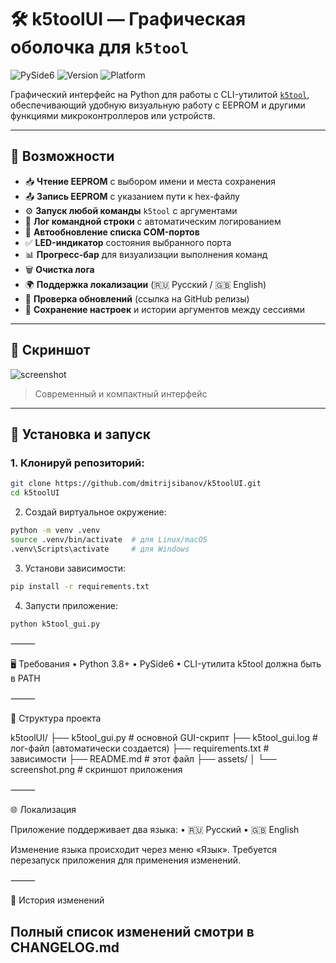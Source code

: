 # 🛠️ k5toolUI — Графическая оболочка для `k5tool`

![PySide6](https://img.shields.io/badge/built%20with-PySide6-6D9BC3.svg?style=for-the-badge)
![Version](https://img.shields.io/badge/version-1.1-blue.svg?style=for-the-badge)
![Platform](https://img.shields.io/badge/platform-Windows%20%7C%20Linux%20%7C%20macOS-lightgrey?style=for-the-badge)

Графический интерфейс на Python для работы с CLI-утилитой [`k5tool`](https://github.com/dmitrijsibanov/k5tool), обеспечивающий удобную визуальную работу с EEPROM и другими функциями микроконтроллеров или устройств.

---

## 🚀 Возможности

- 📥 **Чтение EEPROM** с выбором имени и места сохранения
- 📤 **Запись EEPROM** с указанием пути к hex-файлу
- ⚙️ **Запуск любой команды** `k5tool` с аргументами
- 📜 **Лог командной строки** с автоматическим логированием
- 🔄 **Автообновление списка COM-портов**
- ✅ **LED-индикатор** состояния выбранного порта
- 📊 **Прогресс-бар** для визуализации выполнения команд
- 🗑️ **Очистка лога**
- 🌍 **Поддержка локализации** (🇷🇺 Русский / 🇬🇧 English)
- 🔎 **Проверка обновлений** (ссылка на GitHub релизы)
- 💾 **Сохранение настроек** и истории аргументов между сессиями

---

## 📸 Скриншот

![screenshot](https://raw.githubusercontent.com/dmitrijsibanov/k5toolUI/main/assets/screenshot.png)  
> Современный и компактный интерфейс

---

## 🧰 Установка и запуск

### 1. Клонируй репозиторий:
```bash
git clone https://github.com/dmitrijsibanov/k5toolUI.git
cd k5toolUI
```
2. Создай виртуальное окружение:
```bash
python -m venv .venv
source .venv/bin/activate  # для Linux/macOS
.venv\Scripts\activate     # для Windows
```
3. Установи зависимости:
```bash
pip install -r requirements.txt
```
4. Запусти приложение:
```bash
python k5tool_gui.py

```
⸻

🖥️ Требования
	•	Python 3.8+
	•	PySide6
	•	CLI-утилита k5tool должна быть в PATH

⸻

📂 Структура проекта

k5toolUI/
├── k5tool_gui.py         # основной GUI-скрипт
├── k5tool_gui.log        # лог-файл (автоматически создается)
├── requirements.txt      # зависимости
├── README.md             # этот файл
├── assets/
│   └── screenshot.png    # скриншот приложения


⸻

🌐 Локализация

Приложение поддерживает два языка:
	•	🇷🇺 Русский
	•	🇬🇧 English

Изменение языка происходит через меню «Язык». Требуется перезапуск приложения для применения изменений.

⸻

📝 История изменений

Полный список изменений смотри в CHANGELOG.md
---